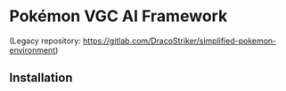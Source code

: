 # Pokémon VGC AI Framework

(Legacy repository: https://gitlab.com/DracoStriker/simplified-pokemon-environment)

## Installation